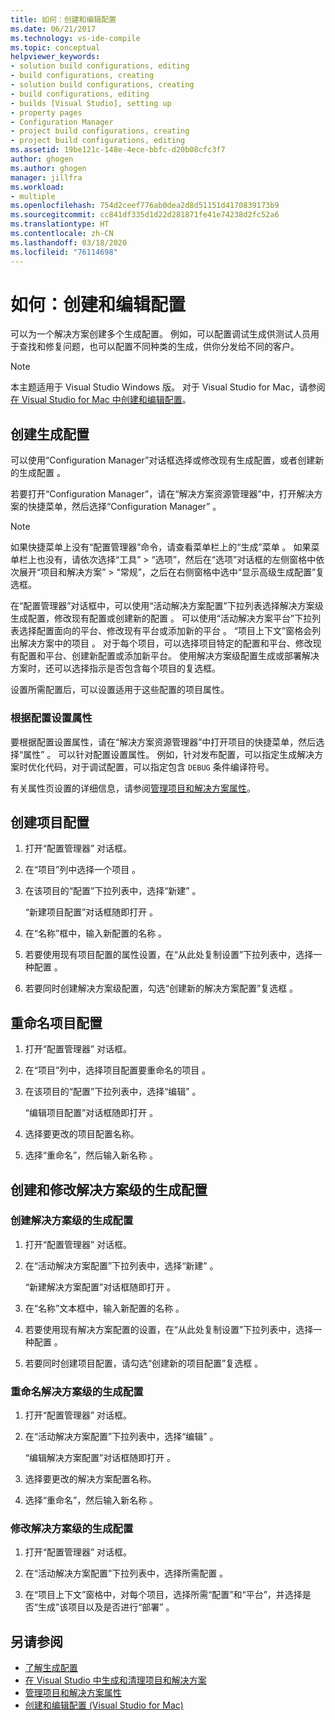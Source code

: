 ```yaml
---
title: 如何：创建和编辑配置
ms.date: 06/21/2017
ms.technology: vs-ide-compile
ms.topic: conceptual
helpviewer_keywords:
- solution build configurations, editing
- build configurations, creating
- solution build configurations, creating
- build configurations, editing
- builds [Visual Studio], setting up
- property pages
- Configuration Manager
- project build configurations, creating
- project build configurations, editing
ms.assetid: 19be121c-148e-4ece-bbfc-d20b08cfc3f7
author: ghogen
ms.author: ghogen
manager: jillfra
ms.workload:
- multiple
ms.openlocfilehash: 754d2ceef776ab0dea2d8d51151d4170839173b9
ms.sourcegitcommit: cc841df335d1d22d281871fe41e74238d2fc52a6
ms.translationtype: HT
ms.contentlocale: zh-CN
ms.lasthandoff: 03/18/2020
ms.locfileid: "76114698"
---
```

# <a name="how-to-create-and-edit-configurations"></a>如何：创建和编辑配置

可以为一个解决方案创建多个生成配置。 例如，可以配置调试生成供测试人员用于查找和修复问题，也可以配置不同种类的生成，供你分发给不同的客户。

> [!NOTE]
> 本主题适用于 Visual Studio  Windows 版。 对于 Visual Studio for Mac，请参阅[在 Visual Studio for Mac 中创建和编辑配置](/visualstudio/mac/create-and-edit-configurations)。

## <a name="create-build-configurations"></a>创建生成配置

可以使用“Configuration Manager”对话框选择或修改现有生成配置，或者创建新的生成配置  。

若要打开“Configuration Manager”，请在“解决方案资源管理器”中，打开解决方案的快捷菜单，然后选择“Configuration Manager”    。

> [!NOTE]
> 如果快捷菜单上没有“配置管理器”命令，请查看菜单栏上的“生成”菜单   。 如果菜单栏上也没有，请依次选择“工具” > “选项”，然后在“选项”对话框的左侧窗格中依次展开“项目和解决方案” > “常规”，之后在右侧窗格中选中“显示高级生成配置”复选框。

在“配置管理器”对话框中，可以使用“活动解决方案配置”下拉列表选择解决方案级生成配置，修改现有配置或创建新的配置   。 可以使用“活动解决方案平台”下拉列表选择配置面向的平台、修改现有平台或添加新的平台  。 “项目上下文”窗格会列出解决方案中的项目  。 对于每个项目，可以选择项目特定的配置和平台、修改现有配置和平台、创建新配置或添加新平台。 使用解决方案级配置生成或部署解决方案时，还可以选择指示是否包含每个项目的复选框。

设置所需配置后，可以设置适用于这些配置的项目属性。

### <a name="set-properties-based-on-configurations"></a>根据配置设置属性

要根据配置设置属性，请在“解决方案资源管理器”中打开项目的快捷菜单，然后选择“属性”   。 可以针对配置设置属性。 例如，针对发布配置，可以指定生成解决方案时优化代码，对于调试配置，可以指定包含 `DEBUG` 条件编译符号。

有关属性页设置的详细信息，请参阅[管理项目和解决方案属性](../ide/managing-project-and-solution-properties.md)。

## <a name="create-a-project-configuration"></a>创建项目配置

1. 打开“配置管理器”  对话框。

2. 在“项目”列中选择一个项目  。

3. 在该项目的“配置”下拉列表中，选择“新建”   。

     “新建项目配置”对话框随即打开  。

4. 在“名称”框中，输入新配置的名称  。

5. 若要使用现有项目配置的属性设置，在“从此处复制设置”下拉列表中，选择一种配置  。

6. 若要同时创建解决方案级配置，勾选“创建新的解决方案配置”复选框  。

## <a name="rename-a-project-configuration"></a>重命名项目配置

1. 打开“配置管理器”  对话框。

2. 在“项目”列中，选择项目配置要重命名的项目  。

3. 在该项目的“配置”下拉列表中，选择“编辑”   。

     “编辑项目配置”对话框随即打开  。

4. 选择要更改的项目配置名称。

5. 选择“重命名”，然后输入新名称  。

## <a name="create-and-modify-solution-wide-build-configurations"></a>创建和修改解决方案级的生成配置

### <a name="to-create-a-solution-wide-build-configuration"></a>创建解决方案级的生成配置

1. 打开“配置管理器”  对话框。

2. 在“活动解决方案配置”下拉列表中，选择“新建”   。

     “新建解决方案配置”对话框随即打开  。

3. 在“名称”文本框中，输入新配置的名称  。

4. 若要使用现有解决方案配置的设置，在“从此处复制设置”下拉列表中，选择一种配置  。

5. 若要同时创建项目配置，请勾选“创建新的项目配置”复选框  。

### <a name="to-rename-a-solution-wide-build-configuration"></a>重命名解决方案级的生成配置

1. 打开“配置管理器”  对话框。

2. 在“活动解决方案配置”下拉列表中，选择“编辑”   。

     “编辑解决方案配置”对话框随即打开  。

3. 选择要更改的解决方案配置名称。

4. 选择“重命名”，然后输入新名称  。

### <a name="to-modify-a-solution-wide-build-configuration"></a>修改解决方案级的生成配置

1. 打开“配置管理器”  对话框。

2. 在“活动解决方案配置”下拉列表中，选择所需配置  。

3. 在“项目上下文”窗格中，对每个项目，选择所需“配置”和“平台”，并选择是否“生成”该项目以及是否进行“部署”      。

## <a name="see-also"></a>另请参阅

- [了解生成配置](../ide/understanding-build-configurations.md)
- [在 Visual Studio 中生成和清理项目和解决方案](../ide/building-and-cleaning-projects-and-solutions-in-visual-studio.md)
- [管理项目和解决方案属性](managing-project-and-solution-properties.md)
- [创建和编辑配置 (Visual Studio for Mac)](/visualstudio/mac/create-and-edit-configurations)
